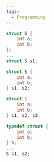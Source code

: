 ```yaml
---
tags:
  - Programming
---
```

``` C
struct S {
	int a;
	int b;
};
...
struct S s1;
```
``` C
struct S {
	int a;
	int b;
} s1, s2;
```
``` C
struct {
	int a;
	int b;
} s1, s2, s3;
```
``` C
typedef struct {
	int a;
	int b;
} S;
...
S s1, s2;
```